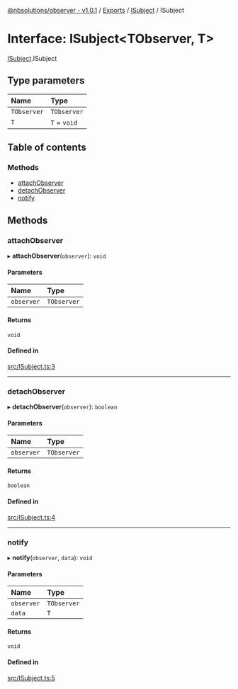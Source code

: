 [@nbsolutions/observer - v1.0.1](../README.md) / [Exports](../modules.md) / [ISubject](../modules/isubject.md) / ISubject

# Interface: ISubject<TObserver, T\>

[ISubject](../modules/isubject.md).ISubject

## Type parameters

| Name | Type |
| :------ | :------ |
| `TObserver` | `TObserver` |
| `T` | `T` = `void` |

## Table of contents

### Methods

- [attachObserver](isubject.isubject-1.md#attachobserver)
- [detachObserver](isubject.isubject-1.md#detachobserver)
- [notify](isubject.isubject-1.md#notify)

## Methods

### attachObserver

▸ **attachObserver**(`observer`): `void`

#### Parameters

| Name | Type |
| :------ | :------ |
| `observer` | `TObserver` |

#### Returns

`void`

#### Defined in

[src/ISubject.ts:3](https://github.com/nbsolutions-ca/observer/blob/22bc394/src/ISubject.ts#L3)

___

### detachObserver

▸ **detachObserver**(`observer`): `boolean`

#### Parameters

| Name | Type |
| :------ | :------ |
| `observer` | `TObserver` |

#### Returns

`boolean`

#### Defined in

[src/ISubject.ts:4](https://github.com/nbsolutions-ca/observer/blob/22bc394/src/ISubject.ts#L4)

___

### notify

▸ **notify**(`observer`, `data`): `void`

#### Parameters

| Name | Type |
| :------ | :------ |
| `observer` | `TObserver` |
| `data` | `T` |

#### Returns

`void`

#### Defined in

[src/ISubject.ts:5](https://github.com/nbsolutions-ca/observer/blob/22bc394/src/ISubject.ts#L5)
